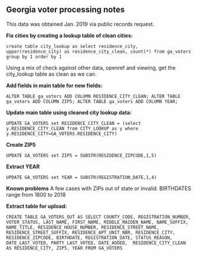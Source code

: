 ## Georgia voter processing notes

This data was obtained Jan. 2019 via public records request.

**Fix cities by creating a lookup table of clean cities:**

`create table city_lookup as
select residence_city, upper(residence_city) as residence_city_clean, count(*)
from ga_voters
group by 1
order by 1`

Using a mix of check against other data, openref and viewing, get the city_lookup table as clean as we can.

**Add fields in main table for new fields:**

`ALTER TABLE ga_voters ADD COLUMN RESIDENCE_CITY_CLEAN;
ALTER TABLE ga_voters ADD COLUMN ZIP5;
ALTER TABLE ga_voters ADD COLUMN YEAR;`

**Update main table using cleaned city lookup data:**

`UPDATE GA_VOTERS
set RESIDENCE_CITY_CLEAN = (select y.RESIDENCE_CITY_CLEAN from CITY_LOOKUP as y where y.RESIDENCE_CITY=GA_VOTERS.RESIDENCE_CITY)`

**Create ZIP5**

`UPDATE GA_VOTERS
set ZIP5 = SUBSTR(RESIDENCE_ZIPCODE,1,5)`

**Extract YEAR**

`UPDATE GA_VOTERS
set YEAR = SUBSTR(REGISTRATION_DATE,1,4)`

**Known problems**
A few cases with ZIPs out of state or invalid.
BIRTHDATES range from 1800 to 2018

**Extract table for upload:**

`CREATE TABLE GA_VOTERS_OUT AS
SELECT COUNTY_CODE, REGISTRATION_NUMBER, VOTER_STATUS, LAST_NAME,
FIRST_NAME, MIDDLE_MAIDEN_NAME, NAME_SUFFIX, NAME_TITLE,
RESIDENCE_HOUSE_NUMBER, RESIDENCE_STREET_NAME, RESIDENCE_STREET_SUFFIX,
RESIDENCE_APT_UNIT_NBR, RESIDENCE_CITY, RESIDENCE_ZIPCODE, BIRTHDATE,
REGISTRATION_DATE, STATUS_REASON, DATE_LAST_VOTED, PARTY_LAST_VOTED,
DATE_ADDED,  RESIDENCE_CITY_CLEAN AS RESIDENCE_CITY, ZIP5, YEAR
FROM GA_VOTERS`
